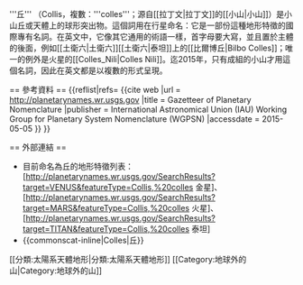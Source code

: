 '''丘''' （Collis，複數：'''colles'''；源自[[拉丁文|拉丁文]]的[[小山|小山]]）是小山丘或天體上的球形突出物。這個詞用在行星命名：它是一部份這種地形特徵的國際專有名詞。在英文中，它像其它通用的術語一樣，首字母要大寫，並且置於主體的後面，例如[[土衛六|土衛六]][[土衛六|泰坦]]上的[[比爾博丘|Bilbo Colles]]；唯一的例外是火星的[[Colles_Nili|Colles Nili]]。迄2015年，只有成組的小山才用這個名詞，因此在英文都是以複數的形式呈現<ref name=gazetteer_main/>。

== 參考資料 ==
{{reflist|refs=
<ref name=gazetteer_main>{{cite web
 |url         = http://planetarynames.wr.usgs.gov
 |title       = Gazetteer of Planetary Nomenclature
 |publisher   = International Astronomical Union (IAU) Working Group for Planetary System Nomenclature (WGPSN)
 |accessdate  = 2015-05-05
}}</ref><!--
<ref name=gazetteer_categories>{{cite web
 |url         = http://planetarynames.wr.usgs.gov/Page/Categories
 |title       = Categories for Naming Features on Planets and Satellites
 |publisher   = International Astronomical Union (IAU) Working Group for Planetary System Nomenclature (WGPSN)
 |work        = Gazetteer of Planetary Nomenclature
 |accessdate  = 2015-05-05
 |archiveurl  = http://web.archive.org/web/20140708063522/http://planetarynames.wr.usgs.gov/Page/Categories
 |archivedate = 2014-07-08
 |deadurl     = no
}}</ref>
<ref name=gazetteer_terms>{{cite web
 |url         = http://planetarynames.wr.usgs.gov/DescriptorTerms
 |title       = Descriptor Terms (Feature Types)
 |work        = Gazetteer of Planetary Nomenclature
 |publisher   = International Astronomical Union (IAU) Working Group for Planetary System Nomenclature (WGPSN)
 |accessdate  = 2015-05-05
 |archiveurl  = http://www.webcitation.org/6QX6KDIQk
 |archivedate = 2014-06-23
 |deadurl     = no
}}</ref>
<ref name=Hargitai_2014>{{cite book
 |title      =Encyclopedia of Planetary Landforms
 |editor     =H. Hargitai, Á. Kereszturi
 |chapter    =Collis, Colles
 |author     =Hargitai H.
 |publisher  =Springer New York
 |year       =2014
 |isbn       =978-1-4614-9213-9
 |doi        =10.1007/978-1-4614-9213-9_61-1
 |url        =http://link.springer.com/book/10.1007/978-1-4614-9213-9
 |chapterurl =http://link.springer.com/referenceworkentry/10.1007/978-1-4614-9213-9_61-1
}}</ref>-->
}}

== 外部連結 ==
* 目前命名為丘的地形特徵列表：[http://planetarynames.wr.usgs.gov/SearchResults?target=VENUS&featureType=Collis,%20colles 金星]、 [http://planetarynames.wr.usgs.gov/SearchResults?target=MARS&featureType=Collis,%20colles 火星]、[http://planetarynames.wr.usgs.gov/SearchResults?target=TITAN&featureType=Collis,%20colles 泰坦]
* {{commonscat-inline|Colles|丘}}

[[分類:太陽系天體地形|分類:太陽系天體地形]]
[[Category:地球外的山|Category:地球外的山]]